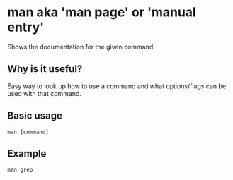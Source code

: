 # man aka 'man page' or 'manual entry'
Shows the documentation for the given command.

## Why is it useful?
Easy way to look up how to use a command and what options/flags can be used with that command.

## Basic usage
`man [command]`

## Example
`man grep`
